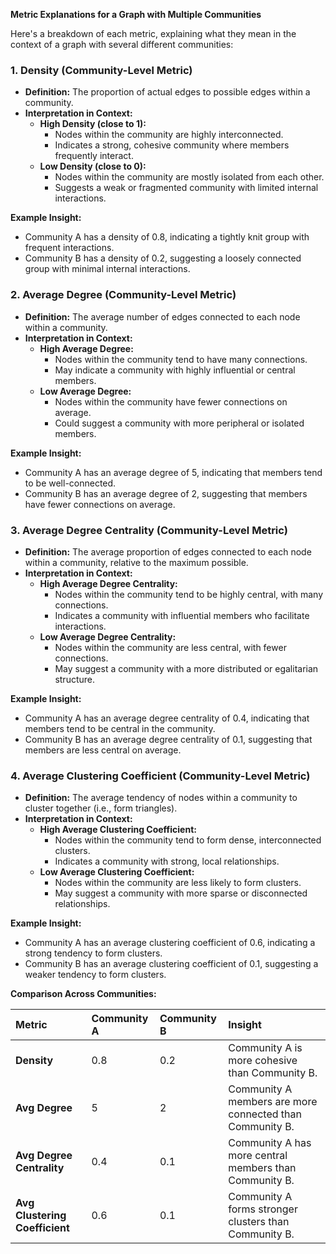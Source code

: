 **Metric Explanations for a Graph with Multiple Communities**

Here's a breakdown of each metric, explaining what they mean in the context of a graph with several different communities:

### **1. Density (Community-Level Metric)**

*   **Definition:** The proportion of actual edges to possible edges within a community.
*   **Interpretation in Context:**
    *   **High Density (close to 1):**
        *   Nodes within the community are highly interconnected.
        *   Indicates a strong, cohesive community where members frequently interact.
    *   **Low Density (close to 0):**
        *   Nodes within the community are mostly isolated from each other.
        *   Suggests a weak or fragmented community with limited internal interactions.

**Example Insight:**

*   Community A has a density of 0.8, indicating a tightly knit group with frequent interactions.
*   Community B has a density of 0.2, suggesting a loosely connected group with minimal internal interactions.

### **2. Average Degree (Community-Level Metric)**

*   **Definition:** The average number of edges connected to each node within a community.
*   **Interpretation in Context:**
    *   **High Average Degree:**
        *   Nodes within the community tend to have many connections.
        *   May indicate a community with highly influential or central members.
    *   **Low Average Degree:**
        *   Nodes within the community have fewer connections on average.
        *   Could suggest a community with more peripheral or isolated members.

**Example Insight:**

*   Community A has an average degree of 5, indicating that members tend to be well-connected.
*   Community B has an average degree of 2, suggesting that members have fewer connections on average.

### **3. Average Degree Centrality (Community-Level Metric)**

*   **Definition:** The average proportion of edges connected to each node within a community, relative to the maximum possible.
*   **Interpretation in Context:**
    *   **High Average Degree Centrality:**
        *   Nodes within the community tend to be highly central, with many connections.
        *   Indicates a community with influential members who facilitate interactions.
    *   **Low Average Degree Centrality:**
        *   Nodes within the community are less central, with fewer connections.
        *   May suggest a community with a more distributed or egalitarian structure.

**Example Insight:**

*   Community A has an average degree centrality of 0.4, indicating that members tend to be central in the community.
*   Community B has an average degree centrality of 0.1, suggesting that members are less central on average.

### **4. Average Clustering Coefficient (Community-Level Metric)**

*   **Definition:** The average tendency of nodes within a community to cluster together (i.e., form triangles).
*   **Interpretation in Context:**
    *   **High Average Clustering Coefficient:**
        *   Nodes within the community tend to form dense, interconnected clusters.
        *   Indicates a community with strong, local relationships.
    *   **Low Average Clustering Coefficient:**
        *   Nodes within the community are less likely to form clusters.
        *   May suggest a community with more sparse or disconnected relationships.

**Example Insight:**

*   Community A has an average clustering coefficient of 0.6, indicating a strong tendency to form clusters.
*   Community B has an average clustering coefficient of 0.1, suggesting a weaker tendency to form clusters.

**Comparison Across Communities:**

|  **Metric**  | **Community A** | **Community B** | **Insight**                                              |
|  :---------  | :--------------  | :--------------  | :------------------------------------------------------  |
|  **Density** | 0.8              | 0.2              | Community A is more cohesive than Community B.          |
|  **Avg Degree**| 5              | 2              | Community A members are more connected than Community B. |
|  **Avg Degree Centrality**| 0.4              | 0.1              | Community A has more central members than Community B.    |
|  **Avg Clustering Coefficient**| 0.6              | 0.1              | Community A forms stronger clusters than Community B.    |
